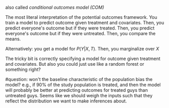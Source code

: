 also called *conditional outcomes model (COM)*

The most literal interpretation of the potential outcomes framework. You train a model to predict outcome given treatment and covariates. Then, you predict everyone's outcome but if they were treated. Then, you predict everyone's outcome but if they were untreated. Then, you compare the means.

Alternatively: you get a model for $P(Y | X, T)$. Then, you marginalize over $X$

The tricky bit is correctly specifying a model for outcome given treatment and covariates. But also you could just use like a random forest or something right?

#question: won't the baseline characteristic of the population bias the model? e.g., if 90% of the study population is treated, and then the model will probably be better at predicting outcomes for treated guys than untreated guys. Seems like we should weigh the inputs such that they reflect the distribution we want to make inferences about.